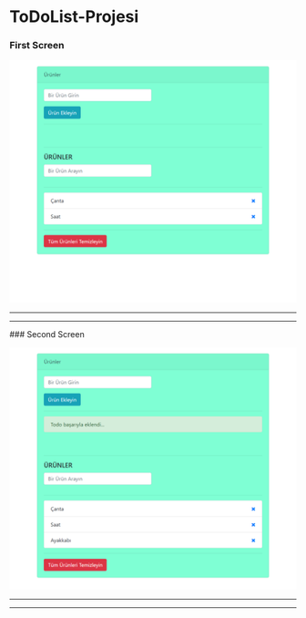 # ToDoList-Projesi

### First Screen

![banner resmi](img1.png)

<hr>
<hr>
### Second Screen

![banner resmi](img2.png)

<hr>
<hr>
